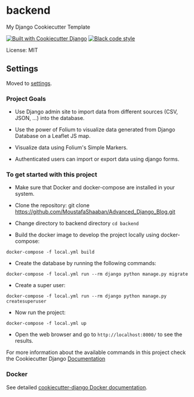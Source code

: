 # backend

My Django Cookiecutter Template

[![Built with Cookiecutter Django](https://img.shields.io/badge/built%20with-Cookiecutter%20Django-ff69b4.svg?logo=cookiecutter)](https://github.com/cookiecutter/cookiecutter-django/)
[![Black code style](https://img.shields.io/badge/code%20style-black-000000.svg)](https://github.com/ambv/black)

License: MIT

## Settings

Moved to [settings](http://cookiecutter-django.readthedocs.io/en/latest/settings.html).


###  Project Goals

* Use Django admin site to import data from different sources (CSV, JSON, ...) into the database.

* Use the power of Folium to visualize data generated from Django Database on a Leaflet JS map.

* Visualize data using Folium's Simple Markers.

* Authenticated users can import or export data using django forms.



### To get started with this project

* Make sure that Docker and docker-compose are installed in your system.

* Clone the repository: git clone https://github.com/MoustafaShaaban/Advanced_Django_Blog.git

* Change directory to backend directory ``` cd backend ```

* Build the docker image to develop the project locally using docker-compose:

``` docker-compose -f local.yml build ```

* Create the database by running the following commands:

` docker-compose -f local.yml run --rm django python manage.py migrate `

* Create a super user:

` docker-compose -f local.yml run --rm django python manage.py createsuperuser `

* Now run the project:

``` docker-compose -f local.yml up ```


* Open the web browser and go to ` http://localhost:8000/ ` to see the results.


For more information about the available commands in this project check the Cookiecutter Django [Documentation](https://cookiecutter-django.readthedocs.io/en/latest/developing-locally-docker.html#build-the-stack)





### Docker

See detailed [cookiecutter-django Docker documentation](http://cookiecutter-django.readthedocs.io/en/latest/deployment-with-docker.html).
